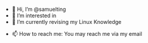 - 👋 Hi, I’m @samuelting
- 👀 I’m interested in 
- 🌱 I’m currently revising my Linux Knowledge
<!-- - 💞️ I’m looking to collaborate on -->
- 📫 How to reach me: You may reach me via my email

<!---
samuelting/samuelting is a ✨ special ✨ repository because its `README.md` (this file) appears on your GitHub profile.
You can click the Preview link to take a look at your changes.
--->
